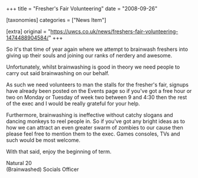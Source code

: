 +++
title = "Fresher's Fair Volunteering"
date = "2008-09-26"

[taxonomies]
categories = ["News Item"]

[extra]
original = "https://uwcs.co.uk/news/freshers-fair-volunteering-1474488904584/"
+++

So it's that time of year again where we attempt to brainwash freshers into giving up their souls and joining our ranks of nerdery and awesome.

Unfortunately, whilst brainwashing is good in theory we need people to carry out said brainwashing on our behalf.

As such we need volunteers to man the stalls for the fresher's fair, signups have already been posted on the Events page so if you've got a free hour or two on Monday or Tuesday of week two between 9 and 4:30 then the rest of the exec and I would be really grateful for your help.

Furthermore, brainwashing is ineffective without catchy slogans and dancing monkeys to reel people in. So if you've got any bright ideas as to how we can attract an even greater swarm of zombies to our cause then please feel free to mention them to the exec. Games consoles, TVs and such would be most welcome.

With that said, enjoy the beginning of term.

Natural 20  
(Brainwashed) Socials Officer

